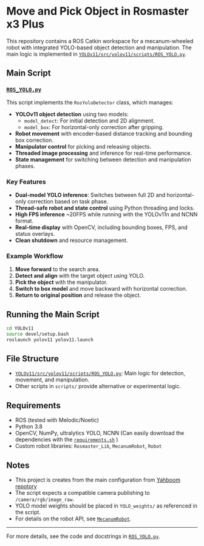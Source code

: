 # Move and Pick Object in Rosmaster x3 Plus

This repository contains a ROS Catkin workspace for a mecanum-wheeled robot with integrated YOLO-based object detection and manipulation. The main logic is implemented in [`YOLOv11/src/yolov11/scripts/ROS_YOLO.py`](YOLOv11/src/yolov11/scripts/ROS_YOLO.py).

## Main Script

### [`ROS_YOLO.py`](YOLOv11/src/yolov11/scripts/ROS_YOLO.py)

This script implements the `RosYoloDetector` class, which manages:

- **YOLOv11 object detection** using two models:
  - `model_detect`: For initial detection and 2D alignment.
  - `model_box`: For horizontal-only correction after gripping.
- **Robot movement** with encoder-based distance tracking and bounding box correction.
- **Manipulator control** for picking and releasing objects.
- **Threaded image processing** and inference for real-time performance.
- **State management** for switching between detection and manipulation phases.

### Key Features

- **Dual-model YOLO inference**: Switches between full 2D and horizontal-only correction based on task phase.
- **Thread-safe robot and state control** using Python threading and locks.
- **High FPS inference** ~20FPS while running with the YOLOv11n and NCNN format.
- **Real-time display** with OpenCV, including bounding boxes, FPS, and status overlays.
- **Clean shutdown** and resource management.

### Example Workflow

1. **Move forward** to the search area.
2. **Detect and align** with the target object using YOLO.
3. **Pick the object** with the manipulator.
4. **Switch to box model** and move backward with horizontal correction.
5. **Return to original position** and release the object.

## Running the Main Script

```sh
cd YOLOv11
source devel/setup.bash
roslaunch yolov11 yolov11.launch
```

## File Structure

- [`YOLOv11/src/yolov11/scripts/ROS_YOLO.py`](YOLOv11/src/yolov11/scripts/ROS_YOLO.py): Main logic for detection, movement, and manipulation.
- Other scripts in `scripts/` provide alternative or experimental logic.

## Requirements

- ROS (tested with Melodic/Noetic)
- Python 3.8
- OpenCV, NumPy, ultralytics YOLO, NCNN (Can easily download the dependencies with the [`requirements.sh`](YOLOv11/src/yolov11/scripts/requirements.sh) )
- Custom robot libraries: `Rosmaster_Lib`, `MecanumRobot`, `Robot`

## Notes

- This project is creates from the main configuration from [Yahboom repotory](http://www.yahboom.net/study/ROSMASTER-X3-PLUS)
- The script expects a compatible camera publishing to `/camera/rgb/image_raw`.
- YOLO model weights should be placed in `YOLO_weights/` as referenced in the script.
- For details on the robot API, see [`MecanumRobot`](YOLOv11/src/yolov11/scripts/MecanumRobot.py).

---

For more details, see the code and docstrings in [`ROS_YOLO.py`](YOLOv11/src/yolov11/scripts/ROS_YOLO.py).
